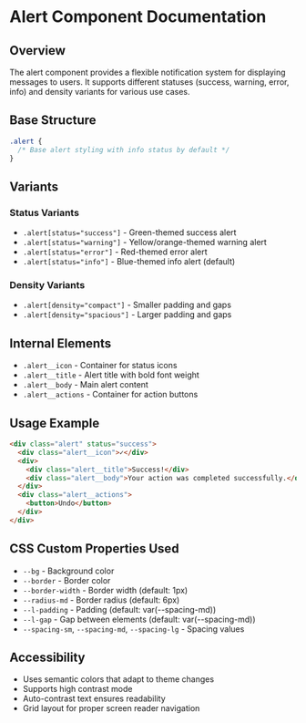 # Alert Component Documentation

## Overview
The alert component provides a flexible notification system for displaying messages to users. It supports different statuses (success, warning, error, info) and density variants for various use cases.

## Base Structure
```css
.alert {
  /* Base alert styling with info status by default */
}
```

## Variants

### Status Variants
- `.alert[status="success"]` - Green-themed success alert
- `.alert[status="warning"]` - Yellow/orange-themed warning alert
- `.alert[status="error"]` - Red-themed error alert
- `.alert[status="info"]` - Blue-themed info alert (default)

### Density Variants
- `.alert[density="compact"]` - Smaller padding and gaps
- `.alert[density="spacious"]` - Larger padding and gaps

## Internal Elements
- `.alert__icon` - Container for status icons
- `.alert__title` - Alert title with bold font weight
- `.alert__body` - Main alert content
- `.alert__actions` - Container for action buttons

## Usage Example
```html
<div class="alert" status="success">
  <div class="alert__icon">✓</div>
  <div>
    <div class="alert__title">Success!</div>
    <div class="alert__body">Your action was completed successfully.</div>
  </div>
  <div class="alert__actions">
    <button>Undo</button>
  </div>
</div>
```

## CSS Custom Properties Used
- `--bg` - Background color
- `--border` - Border color
- `--border-width` - Border width (default: 1px)
- `--radius-md` - Border radius (default: 6px)
- `--l-padding` - Padding (default: var(--spacing-md))
- `--l-gap` - Gap between elements (default: var(--spacing-md))
- `--spacing-sm`, `--spacing-md`, `--spacing-lg` - Spacing values

## Accessibility
- Uses semantic colors that adapt to theme changes
- Supports high contrast mode
- Auto-contrast text ensures readability
- Grid layout for proper screen reader navigation